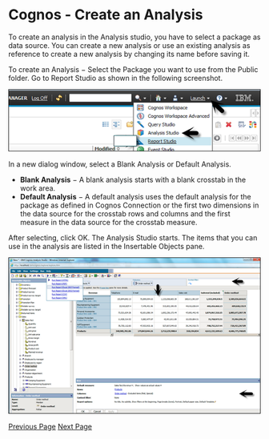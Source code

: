# Cognos - Create an Analysis
To create an analysis in the Analysis studio, you have to select a package as data source. You can create a new analysis or use an existing analysis as reference to create a new analysis by changing its name before saving it.

To create an Analysis − Select the Package you want to use from the Public folder. Go to Report Studio as shown in the following screenshot.

![Create an Analysis](../cognos/images/create_an_analysis.jpg)

In a new dialog window, select a Blank Analysis or Default Analysis.

   * **Blank Analysis** − A blank analysis starts with a blank crosstab in the work area.
   * **Default Analysis** − A default analysis uses the default analysis for the package as defined in Cognos Connection or the first two dimensions in the data source for the crosstab rows and columns and the first measure in the data source for the crosstab measure.

After selecting, click OK. The Analysis Studio starts. The items that you can use in the analysis are listed in the Insertable Objects pane.

![Analysis Studio](../cognos/images/analysis_studio.jpg)


[Previous Page](../cognos/cognos_analysis_studio.md) [Next Page](../cognos/cognos_save_an_analysis.md) 
